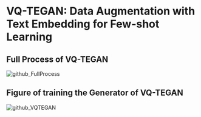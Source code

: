 # VQ-TEGAN: Data Augmentation with Text Embedding for Few-shot Learning

## Full Process of VQ-TEGAN
![github_FullProcess](https://github.com/bobospark/VQTEGAN/assets/118425851/ad4bba79-6f7b-4cfa-83b6-efb699f9ad5d)

## Figure of training the Generator of VQ-TEGAN

![github_VQTEGAN](https://github.com/bobospark/VQTEGAN/assets/118425851/8a0c5945-9f1a-41d7-a08f-592c920bf36f)
